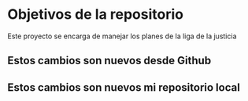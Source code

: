 # Objetivos de la repositorio

Este proyecto se encarga de manejar los planes de la liga de la justicia

## Estos cambios son nuevos desde Github
## Estos cambios son nuevos mi repositorio local 
